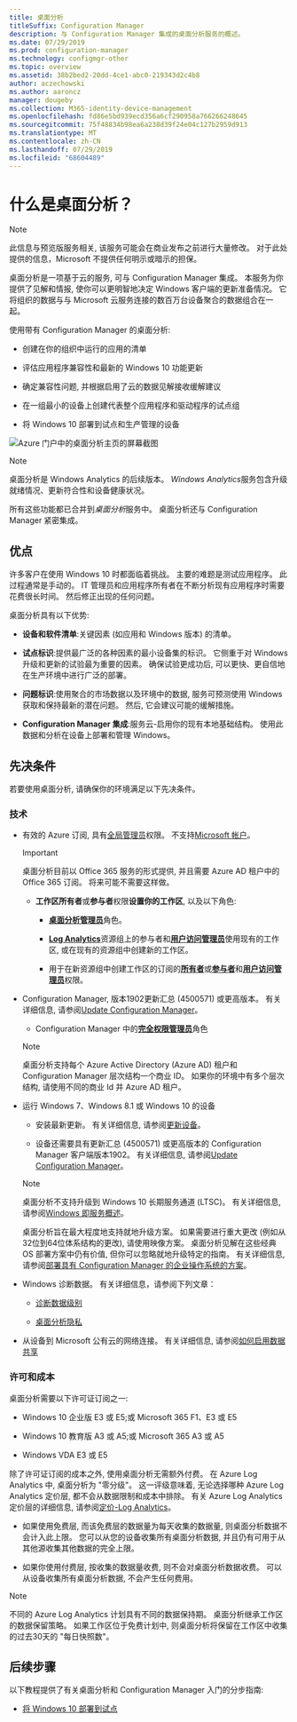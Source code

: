 ```yaml
---
title: 桌面分析
titleSuffix: Configuration Manager
description: 与 Configuration Manager 集成的桌面分析服务的概述。
ms.date: 07/29/2019
ms.prod: configuration-manager
ms.technology: configmgr-other
ms.topic: overview
ms.assetid: 38b2bed2-20dd-4ce1-abc0-219343d2c4b8
author: aczechowski
ms.author: aaroncz
manager: dougeby
ms.collection: M365-identity-device-management
ms.openlocfilehash: fd86e5bd939ecd356a6cf290958a766266248645
ms.sourcegitcommit: 75f48834b98ea6a238d39f24e04c127b2959d913
ms.translationtype: MT
ms.contentlocale: zh-CN
ms.lasthandoff: 07/29/2019
ms.locfileid: "68604489"
---
```

# <a name="what-is-desktop-analytics"></a>什么是桌面分析？

> [!Note]  
> 此信息与预览版服务相关, 该服务可能会在商业发布之前进行大量修改。 对于此处提供的信息，Microsoft 不提供任何明示或暗示的担保。  

桌面分析是一项基于云的服务, 可与 Configuration Manager 集成。 本服务为你提供了见解和情报, 使你可以更明智地决定 Windows 客户端的更新准备情况。 它将组织的数据与与 Microsoft 云服务连接的数百万台设备聚合的数据组合在一起。

使用带有 Configuration Manager 的桌面分析:  

- 创建在你的组织中运行的应用的清单  

- 评估应用程序兼容性和最新的 Windows 10 功能更新  

- 确定兼容性问题, 并根据启用了云的数据见解接收缓解建议  

- 在一组最小的设备上创建代表整个应用程序和驱动程序的试点组  

- 将 Windows 10 部署到试点和生产管理的设备  

![Azure 门户中的桌面分析主页的屏幕截图](media/portal-home.png)

> [!Note]  
> 桌面分析是 Windows Analytics 的后续版本。 *Windows Analytics*服务包含升级就绪情况、更新符合性和设备健康状况。
>
> 所有这些功能都已合并到*桌面分析*服务中。 桌面分析还与 Configuration Manager 紧密集成。



## <a name="benefits"></a>优点

许多客户在使用 Windows 10 时都面临着挑战。 主要的难题是测试应用程序。 此过程通常是手动的。 IT 管理员和应用程序所有者在不断分析现有应用程序时需要花费很长时间。 然后修正出现的任何问题。

桌面分析具有以下优势:

- **设备和软件清单**:关键因素 (如应用和 Windows 版本) 的清单。  

- **试点标识**:提供最广泛的各种因素的最小设备集的标识。 它侧重于对 Windows 升级和更新的试验最为重要的因素。 确保试验更成功后, 可以更快、更自信地在生产环境中进行广泛的部署。  

- **问题标识**:使用聚合的市场数据以及环境中的数据, 服务可预测使用 Windows 获取和保持最新的潜在问题。 然后, 它会建议可能的缓解措施。  

- **Configuration Manager 集成**:服务云-启用你的现有本地基础结构。 使用此数据和分析在设备上部署和管理 Windows。  



## <a name="prerequisites"></a>先决条件

若要使用桌面分析, 请确保你的环境满足以下先决条件。


### <a name="technical"></a>技术

- 有效的 Azure 订阅, 具有[全局管理员](https://docs.microsoft.com/azure/active-directory/users-groups-roles/directory-assign-admin-roles#company-administrator)权限。 不支持[Microsoft 帐户](https://docs.microsoft.com/windows/security/identity-protection/access-control/microsoft-accounts)。  

    > [!Important]  
    > 桌面分析目前以 Office 365 服务的形式提供, 并且需要 Azure AD 租户中的 Office 365 订阅。 将来可能不需要这样做。

    - **工作区所有者**或**参与者**权限**设置你的工作区**, 以及以下角色:  

      - [**桌面分析管理员**](https://docs.microsoft.com/azure/active-directory/users-groups-roles/directory-assign-admin-roles)角色。

      - [**Log Analytics**](https://docs.microsoft.com/azure/role-based-access-control/built-in-roles#log-analytics-contributor)资源组上的参与者和[**用户访问管理员**](https://docs.microsoft.com/azure/role-based-access-control/built-in-roles#user-access-administrator)使用现有的工作区, 或在现有的资源组中创建新的工作区。

      - 用于在新资源组中创建工作区的订阅的[**所有者**](https://docs.microsoft.com/azure/role-based-access-control/built-in-roles#owner)或[**参与者**](https://docs.microsoft.com/azure/role-based-access-control/built-in-roles#contributor)和[**用户访问管理员**](https://docs.microsoft.com/azure/role-based-access-control/built-in-roles#user-access-administrator)权限。  

- Configuration Manager, 版本1902更新汇总 (4500571) 或更高版本。 有关详细信息, 请参阅[Update Configuration Manager](/sccm/desktop-analytics/connect-configmgr#bkmk_hotfix)。  

    - Configuration Manager 中的[**完全权限管理员**](/sccm/core/understand/fundamentals-of-role-based-administration#bkmk_Planroles)角色  

    > [!Note]  
    > 桌面分析支持每个 Azure Active Directory (Azure AD) 租户和 Configuration Manager 层次结构一个商业 ID。 如果你的环境中有多个层次结构, 请使用不同的商业 Id 并 Azure AD 租户。<!-- 4958160 -->

- 运行 Windows 7、Windows 8.1 或 Windows 10 的设备  

    - 安装最新更新。 有关详细信息, 请参阅[更新设备](/sccm/desktop-analytics/enroll-devices#update-devices)。  

    - 设备还需要具有更新汇总 (4500571) 或更高版本的 Configuration Manager 客户端版本1902。 有关详细信息, 请参阅[Update Configuration Manager](/sccm/desktop-analytics/connect-configmgr#bkmk_hotfix)。  

    > [!Note]  
    > 桌面分析不支持升级到 Windows 10 长期服务通道 (LTSC)。 有关详细信息, 请参阅[Windows 即服务概述](https://docs.microsoft.com/windows/deployment/update/waas-overview#long-term-servicing-channel)。
    >
    > 桌面分析旨在最大程度地支持就地升级方案。 如果需要进行重大更改 (例如从32位到64位体系结构的更改), 请使用映像方案。 桌面分析见解在这些经典 OS 部署方案中仍有价值, 但你可以忽略就地升级特定的指南。 有关详细信息, 请参阅[部署具有 Configuration Manager 的企业操作系统的方案](/sccm/osd/deploy-use/scenarios-to-deploy-enterprise-operating-systems)。

- Windows 诊断数据。 有关详细信息，请参阅下列文章：  

    - [诊断数据级别](/sccm/desktop-analytics/enable-data-sharing#diagnostic-data-levels)  

    - [桌面分析隐私](/sccm/desktop-analytics/privacy)  

- 从设备到 Microsoft 公有云的网络连接。 有关详细信息, 请参阅[如何启用数据共享](/sccm/desktop-analytics/enable-data-sharing)  


### <a name="licensing-and-costs"></a>许可和成本

桌面分析需要以下许可证订阅之一:

- Windows 10 企业版 E3 或 E5;或 Microsoft 365 F1、E3 或 E5  

- Windows 10 教育版 A3 或 A5;或 Microsoft 365 A3 或 A5  

- Windows VDA E3 或 E5  

除了许可证订阅的成本之外, 使用桌面分析无需额外付费。 在 Azure Log Analytics 中, 桌面分析为 "零分级"。 这一评级意味着, 无论选择哪种 Azure Log Analytics 定价层, 都不会从数据限制和成本中排除。 有关 Azure Log Analytics 定价层的详细信息, 请参阅[定价-Log Analytics](https://azure.microsoft.com/pricing/details/monitor/)。

- 如果使用免费层, 而该免费层的数据量为每天收集的数据量, 则桌面分析数据不会计入此上限。 您可以从您的设备收集所有桌面分析数据, 并且仍有可用于从其他源收集其他数据的完全上限。

- 如果你使用付费层, 按收集的数据量收费, 则不会对桌面分析数据收费。 可以从设备收集所有桌面分析数据, 不会产生任何费用。

> [!Note]  
> 不同的 Azure Log Analytics 计划具有不同的数据保持期。 桌面分析继承工作区的数据保留策略。 如果工作区位于免费计划中, 则桌面分析将保留在工作区中收集的过去30天的 "每日快照数"。


## <a name="next-steps"></a>后续步骤

以下教程提供了有关桌面分析和 Configuration Manager 入门的分步指南:  

- [将 Windows 10 部署到试点](/sccm/desktop-analytics/tutorial-windows10)  
